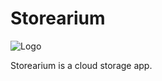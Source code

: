 # Storearium
![Logo](https://github.com/user-attachments/assets/72d80bd8-cde1-4996-b2ab-7e50c05ae889)

Storearium is a cloud storage app.
